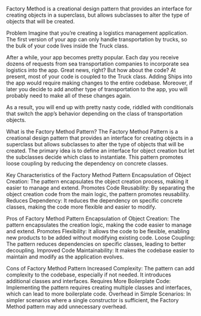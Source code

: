 Factory Method is a creational design pattern that provides an interface for creating objects in a superclass, but allows subclasses to alter the type of objects that will be created.



Problem
Imagine that you’re creating a logistics management application. The first version of your app can only handle transportation by trucks, so the bulk of your code lives inside the Truck class.

After a while, your app becomes pretty popular. Each day you receive dozens of requests from sea transportation companies to incorporate sea logistics into the app.
Great news, right? But how about the code? At present, most of your code is coupled to the Truck class. Adding Ships into the app would require making changes to the entire codebase. Moreover, if later you decide to add another type of transportation to the app, you will probably need to make all of these changes again.

As a result, you will end up with pretty nasty code, riddled with conditionals that switch the app’s behavior depending on the class of transportation objects.


What is the Factory Method Pattern?
The Factory Method Pattern is a creational design pattern that provides an interface for creating objects in a superclass but allows subclasses to alter the type of objects that will be created. The primary idea is to define an interface for object creation but let the subclasses decide which class to instantiate. This pattern promotes loose coupling by reducing the dependency on concrete classes.

Key Characteristics of the Factory Method Pattern
Encapsulation of Object Creation: The pattern encapsulates the object creation process, making it easier to manage and extend.
Promotes Code Reusability: By separating the object creation code from the main logic, the pattern promotes reusability.
Reduces Dependency: It reduces the dependency on specific concrete classes, making the code more flexible and easier to modify.


Pros of Factory Method Pattern
Encapsulation of Object Creation: The pattern encapsulates the creation logic, making the code easier to manage and extend.
Promotes Flexibility: It allows the code to be flexible, enabling new products to be added without modifying existing code.
Loose Coupling: The pattern reduces dependencies on specific classes, leading to better decoupling.
Improved Code Maintainability: It makes the codebase easier to maintain and modify as the application evolves.


Cons of Factory Method Pattern
Increased Complexity: The pattern can add complexity to the codebase, especially if not needed. It introduces additional classes and interfaces.
Requires More Boilerplate Code: Implementing the pattern requires creating multiple classes and interfaces, which can lead to more boilerplate code.
Overhead in Simple Scenarios: In simpler scenarios where a single constructor is sufficient, the Factory Method pattern may add unnecessary overhead.